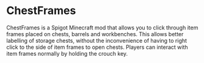 # ChestFrames

ChestFrames is a Spigot Minecraft mod that allows you to click through item frames placed on chests, barrels and workbenches. This allows better labelling of storage chests, without the inconvenience of having to right click to the side of item frames to open chests. Players can interact with item frames normally by holding the crouch key.
